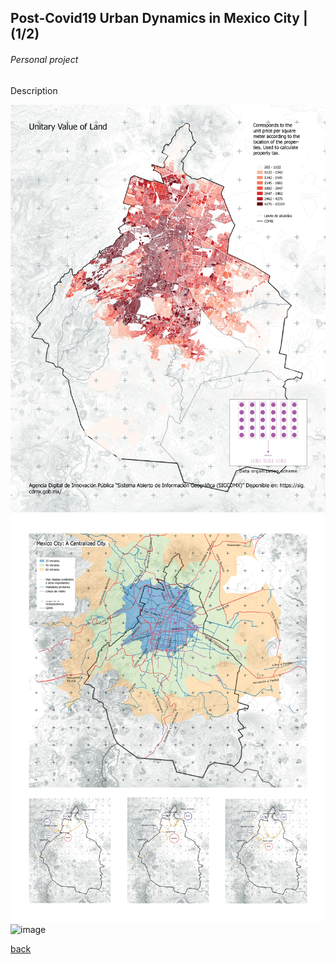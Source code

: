 ## Post-Covid19 Urban Dynamics in Mexico City | (1/2)
###### _Personal project_

Description

![image](assets/img/proyectoGIS/240925_PF_MADE19.jpg)
![image](assets/img/proyectoGIS/240925_PF_MADE20.jpg)
![image](assets/img/proyectoGIS/230601_PF_Zambrano13.jpg)

[back](./)
